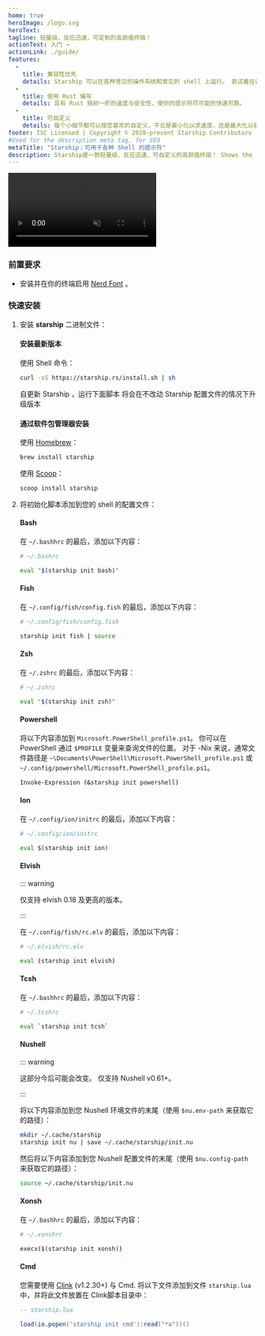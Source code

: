 ```yaml
---
home: true
heroImage: /logo.svg
heroText:
tagline: 轻量级、反应迅速，可定制的高颜值终端！
actionText: 入门 →
actionLink: ./guide/
features:
  - 
    title: 兼容性优先
    details: Starship 可以在各种常见的操作系统和常见的 shell 上运行。 尝试着在各种地方使用它吧！
  - 
    title: 使用 Rust 编写
    details: 具有 Rust 独树一帜的速度与安全性，使你的提示符尽可能的快速可靠。
  - 
    title: 可自定义
    details: 每个小细节都可以按您喜欢的自定义，不论是最小化以求速度，还是最大化以获得最完善的功能。
footer: ISC Licensed | Copyright © 2019-present Starship Contributors
#Used for the description meta tag, for SEO
metaTitle: "Starship：可用于各种 Shell 的提示符"
description: Starship是一款轻量级、反应迅速、可自定义的高颜值终端！ Shows the information you need, while staying sleek and minimal. 可以为Bash、Fish、ZSH、Ion、Tcsh、Elvish、Nu、Xonsh、Cmd和PowerShell执行快速安装。
---
```


<div class="center">
  <video class="demo-video" muted autoplay loop playsinline>
    <source src="/demo.webm" type="video/webm">
    <source src="/demo.mp4" type="video/mp4">
  </video>
</div>

### 前置要求

- 安装并在你的终端启用 [Nerd Font](https://www.nerdfonts.com/) 。

### 快速安装

1. 安装 **starship** 二进制文件：


   #### 安装最新版本

   使用 Shell 命令：

   ```sh
   curl -sS https://starship.rs/install.sh | sh
   ```

   自更新 Starship ，运行下面脚本 将会在不改动 Starship 配置文件的情况下升级版本


   #### 通过软件包管理器安装

   使用 [Homebrew](https://brew.sh/)：

   ```sh
   brew install starship
   ```

   使用 [Scoop](https://scoop.sh)：

   ```powershell
   scoop install starship
   ```

1. 将初始化脚本添加到您的 shell 的配置文件：


   #### Bash

   在 `~/.bashhrc` 的最后，添加以下内容：

   ```sh
   # ~/.bashrc

   eval "$(starship init bash)"
   ```


   #### Fish

   在 `~/.config/fish/config.fish` 的最后，添加以下内容：

   ```sh
   # ~/.config/fish/config.fish

   starship init fish | source
   ```


   #### Zsh

   在 `~/.zshrc` 的最后，添加以下内容：

   ```sh
   # ~/.zshrc

   eval "$(starship init zsh)"
   ```


   #### Powershell

   将以下内容添加到 `Microsoft.PowerShell_profile.ps1`。 你可以在 PowerShell 通过 `$PROFILE` 变量来查询文件的位置。 对于 -Nix 来说，通常文件路径是 `~\Documents\PowerShell\Microsoft.PowerShell_profile.ps1` 或 `~/.config/powershell/Microsoft.PowerShell_profile.ps1`。

   ```sh
   Invoke-Expression (&starship init powershell)
   ```


   #### Ion

   在 `~/.config/ion/initrc` 的最后，添加以下内容：

   ```sh
   # ~/.config/ion/initrc

   eval $(starship init ion)
   ```


   #### Elvish

   ::: warning

   仅支持 elvish 0.18 及更高的版本。

   :::

   在 `~/.config/fish/rc.elv` 的最后，添加以下内容：

   ```sh
   # ~/.elvish/rc.elv

   eval (starship init elvish)
   ```


   #### Tcsh

   在 `~/.bashhrc` 的最后，添加以下内容：

   ```sh
   # ~/.tcshrc

   eval `starship init tcsh`
   ```


   #### Nushell

   ::: warning

   这部分今后可能会改变。 仅支持 Nushell v0.61+。

   :::

   将以下内容添加到您 Nushell 环境文件的末尾（使用 `$nu.env-path` 来获取它的路径）：
   ```sh
   mkdir ~/.cache/starship
   starship init nu | save ~/.cache/starship/init.nu
   ```

   然后将以下内容添加到您 Nushell 配置文件的末尾（使用 `$nu.config-path` 来获取它的路径）：

   ```sh
   source ~/.cache/starship/init.nu
   ```

   #### Xonsh

   在 `~/.bashhrc` 的最后，添加以下内容：

   ```sh
   # ~/.xonshrc

   execx($(starship init xonsh))
   ```


   #### Cmd

   您需要使用 [Clink](https://chrisant996.github.io/clink/clink.html) (v1.2.30+) 与 Cmd. 将以下文件添加到文件 `starship.lua` 中，并将此文件放置在 Clink脚本目录中：

   ```lua
   -- starship.lua

   load(io.popen('starship init cmd'):read("*a"))()
   ```
